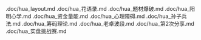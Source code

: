 .doc/hua_layout.md
.doc/hua_花语录.md
.doc/hua_题材爆破.md
.doc/hua_阳明心学.md
.doc/hua_资金量能.md
.doc/hua_心理障碍.md
.doc/hua_孙子兵法.md
.doc/hua_筹码理论.md
.doc/hua_老卓波段.md
.doc/hua_第2次分享.md 
.doc/hua_实盘挑战赛.md 
